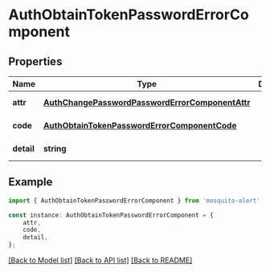 # AuthObtainTokenPasswordErrorComponent


## Properties

Name | Type | Description | Notes
------------ | ------------- | ------------- | -------------
**attr** | [**AuthChangePasswordPasswordErrorComponentAttr**](AuthChangePasswordPasswordErrorComponentAttr.md) |  | [default to undefined]
**code** | [**AuthObtainTokenPasswordErrorComponentCode**](AuthObtainTokenPasswordErrorComponentCode.md) |  | [default to undefined]
**detail** | **string** |  | [default to undefined]

## Example

```typescript
import { AuthObtainTokenPasswordErrorComponent } from 'mosquito-alert';

const instance: AuthObtainTokenPasswordErrorComponent = {
    attr,
    code,
    detail,
};
```

[[Back to Model list]](../README.md#documentation-for-models) [[Back to API list]](../README.md#documentation-for-api-endpoints) [[Back to README]](../README.md)
